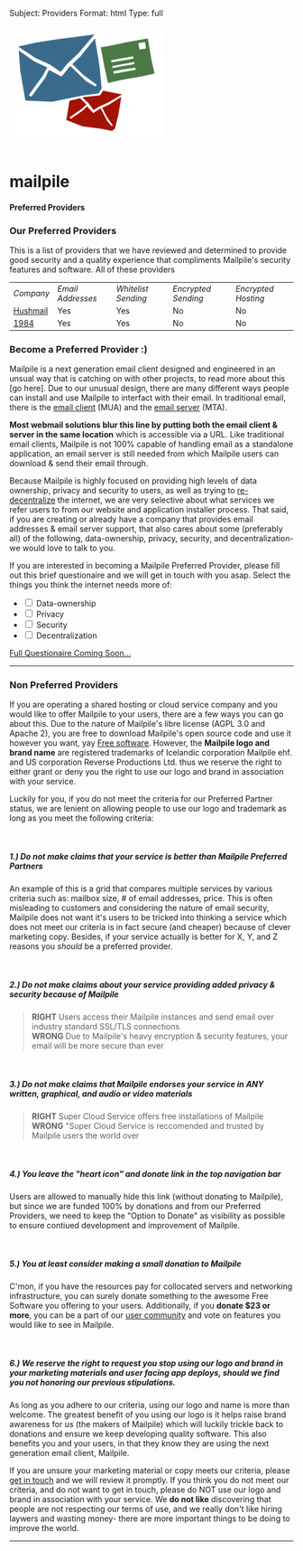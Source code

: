 Subject: Providers
Format: html
Type: full

<div class="row add-bottom">
  <div class="col-6 text-center">
    <img src="/img/logo-275x200.png">
  </div>
  <div class="col-10 text-center">
    <br>
    <h1><strong>mail</strong>pile</h1>
    <h4>Preferred Providers</h4>
  </div>
</div>

<h3>Our Preferred Providers</h3>

<p>This is a list of providers that we have reviewed and determined to provide good security and a quality experience that compliments Mailpile's security features and software. All of these providers</p>

<table class="full-width-table rounded add-bottom">
  <tr>
    <td><em>Company</em></td>
    <td><em>Email Addresses</em></td>
    <td><em>Whitelist Sending</em></td>
    <td><em>Encrypted Sending</em></td>
    <td><em>Encrypted Hosting</em></td>
  </tr>
  <tr>
    <td><a href="https://www.hushmail.com/">Hushmail</a></td>
    <td>Yes</td>
    <td>Yes</td>
    <td>No</td>
    <td>No</td>
  </tr>
  <tr>
    <td><a href="https://www.1984.is">1984</a></td>
    <td>Yes</td>
    <td>Yes</td>
    <td>No</td>
    <td>No</td>
  </tr>
</table>

<h3>Become a Preferred Provider :)</h3>

<p>Mailpile is a next generation email client designed and engineered in an unsual way that is catching on with other projects, to read more about this [go here]. Due to our unusual design, there are many different ways people can install and use Mailpile to interfact with their email. In traditional email, there is the <a href="https://en.wikipedia.org/wiki/Mail_user_agent" target="_blank">email client</a> (MUA) and the <a href="https://en.wikipedia.org/wiki/List_of_mail_servers" target="_blank">email server</a> (MTA).</p>

<p><strong>Most webmail solutions blur this line by putting both the email client & server in the same location</strong> which is accessible via a URL. Like traditional email clients, Mailpile is not 100% capable of handling email as a standalone application, an email server is still needed from which Mailpile users can download & send their email through.</p>

<p>Because Mailpile is highly focused on providing high levels of data ownership, privacy and security to users, as well as trying to <a href="http://redecentralize.org/about/" target="_blank">re-decentralize</a> the internet, we are very selective about what services we refer users to from our website and application installer process. That said, if you are creating or already have a company that provides email addresses & email server support, that also cares about some (preferably all) of the following, data-ownership, privacy, security, and decentralization- we would love to talk to you.</p>

<p>If you are interested in becoming a Mailpile Preferred Provider, please fill out this brief questionaire and we will get in touch with you asap. Select the things you think the internet needs more of:</p>

<ul>
  <li><label><input type="checkbox" class="provider-meet-our-terms"> Data-ownership</label></li>
  <li><label><input type="checkbox" class="provider-meet-our-terms"> Privacy</label></li>
  <li><label><input type="checkbox" class="provider-meet-our-terms"> Security</label></li>
  <li><label><input type="checkbox" class="provider-meet-our-terms"> Decentralization</label></li>
</ul>

<div class="text-center">
  <a href="#" class="button-primary center">Full Questionaire Coming Soon...</a>
</div>
<hr>


<h3>Non Preferred Providers</h3>

<p>If you are operating a shared hosting or cloud service company and you would like to offer Mailpile to your users, there are a few ways you can go about this. Due to the nature of Mailpile's libre license (AGPL 3.0 and Apache 2), you are free to download Mailpile's open source code and use it however you want, yay <a href="http://en.wikipedia.org/wiki/Free_software" target="_blank">Free software</a>. However, the <strong>Mailpile logo and brand name</strong> are registered trademarks of Icelandic corporation Mailpile ehf. and US corporation Reverse Productions Ltd. thus we reserve the right to either grant or deny you the right to use our logo and brand in association with your service.</p>

<p>Luckily for you, if you do not meet the criteria for our Preferred Partner status, we are lenient on allowing people to use our logo and trademark as long as you meet the following criteria:</p>
<br class="add-bottom">

<h5>1.) Do <strong>not</strong> make claims that your service is better than Mailpile Preferred Partners</h5>
<p>An example of this is a grid that compares multiple services by various criteria such as: mailbox size, # of email addresses, price. This is often misleading to customers and considering the nature of email security, Mailpile does not want it's users to be tricked into thinking a service which does not meet our criteria is in fact secure (and cheaper) because of clever marketing copy. Besides, if your service actually is better for X, Y, and Z reasons you <em>should</em> be a preferred provider.</p>
<br class="add-bottom">

<h5>2.) Do <strong>not</strong> make claims about your service providing added privacy & security because of Mailpile</h5>
<blockquote><strong class="color-green">RIGHT</strong> Users access their Mailpile instances and send email over industry standard SSL/TLS connections<br>
<strong class="color-red">WRONG</strong> Due to Mailpile's heavy encryption & security features, your email will be more secure than ever</blockquote>
<br class="add-bottom">

<h5>3.) Do <strong>not</strong> make claims that Mailpile endorses your service in ANY written, graphical, and audio or video materials</h5>
<blockquote><strong class="color-green">RIGHT</strong> Super Cloud Service offers free installations of Mailpile<br>
<strong class="color-red">WRONG</strong> "Super Cloud Service is reccomended and trusted by Mailpile users the world over</blockquote>
<br class="add-bottom">

<h5>4.) You leave the "<strong>heart icon</strong>" and donate link in the top navigation bar</h5>
<p>Users are allowed to manually hide this link (without donating to Mailpile), but since we are funded 100% by donations and from our Preferred Providers, we need to keep the "Option to Donate" as visibility as possible to ensure contiued development and improvement of Mailpile.</p>
<br class="add-bottom">

<h5>5.) You at least consider making a small donation to Mailpile</h5>
<p>C'mon, if you have the resources pay for collocated servers and networking infrastructure, you can surely donate something to the awesome Free Software you offering to your users. Additionally, if you <strong>donate $23 or more</strong>, you can be a part of our <a href="/#community"> user community</a> and vote on features you would like to see in Mailpile.</p>
<br class="add-bottom">

<h5>6.) We reserve the right to request you stop using our logo and brand in your marketing materials and user facing app deploys, should we find you not honoring our previous stipulations.</h5>

<p>As long as you adhere to our criteria, using our logo and name is more than welcome. The greatest benefit of you using our logo is it helps raise brand awareness for us (the makers of Mailpile) which will luckily trickle back to donations and ensure we keep developing quality software. This also benefits you and your users, in that they know they are using the next generation email client, Mailpile.</p>

<p>If you are unsure your marketing material or copy meets our criteria, please <a href="mailto:team@mailpile.is">get in touch</a> and we will review it promptly. If you think you do not meet our criteria, and do not want to get in touch, please do NOT use our logo and brand in association with your service. We <strong>do not like</strong> discovering that people are not respecting our terms of use, and we really don't like hiring laywers and wasting money- there are more important things to be doing to improve the world.</p>

<hr>
